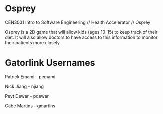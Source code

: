 Osprey
=====

CEN3031 Intro to Software Engineering // Health Accelerator // Osprey

Osprey is a 2D game that will allow kids (ages 10-15) to keep track of their diet. It will also allow doctors to have access to this information to monitor their patients more closely. 

Gatorlink Usernames
===================

Patrick Emami - pemami

Nick Jiang - njiang

Peyt Dewar - pdewar

Gabe Martins - gmartins
